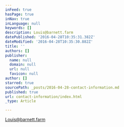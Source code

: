 ```yaml
---
inFeed: true
hasPage: true
inNav: true
inLanguage: null
keywords: []
description: Louis@barnett.farm
datePublished: '2016-04-28T10:35:31.382Z'
dateModified: '2016-04-28T10:35:30.882Z'
title: ''
authors: []
publisher:
  name: null
  domain: null
  url: null
  favicon: null
author: []
starred: true
sourcePath: _posts/2016-04-28-contact-information.md
published: true
url: contact-information/index.html
_type: Article

---
```

Louis@barnett.farm